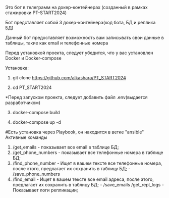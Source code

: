 Это бот в телеграмм на докер-контейнерах (созданный в рамках стажировки PT-START2024)

Бот представляет собой 3 докер-контейнера(код бота, БД и реплика БД)

Данный бот предоставляет возможность вам записывать свои данные в таблицы, такие как email и телефонные номера

Перед установкой проекта, следует убедится, что у вас установлен Docker и Docker-compose

Установка:

1)  git clone https://github.com/alkashara/PT_START2024

2)  cd PT_START2024

*Перед запуском проекта, следует добавить файл .env(выдается разработчиком)

3)  docker-compose build

4)  docker-compose up -d


#Есть установка через Playbook, он находится в ветке "ansible"
Активные команды
1)  /get_emails - показывает все email в таблице БД;
2)  /get_phone_numbers - показывает все телефонные номера в таблице БД;
3)  /find_phone_number - Ищет в вашем тексте все телефонные номера, после этого, предлагает их сохранить в таблицу БД; - /save_phone_numbers
4)  /find_email - Ищет в вашем тексте все email адреса, после этого, предлагает их сохранить в таблицу БД; - /save_emails
/get_repl_logs - Показывает логи репликации;

